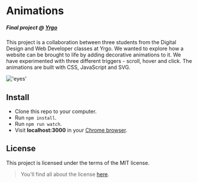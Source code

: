 # Animations
##### Final project @ [Yrgo](https://github.com/yrgo)

This project is a collaboration between three students from the Digital Design and Web Developer classes at Yrgo. We wanted to explore how a website can be brought to life by adding decorative animations to it. We have experimented with three different triggers - scroll, hover and click. The animations are built with CSS, JavaScript and SVG.

!['eyes'](https://github.com/marieeriksson/animations/blob/master/public/images/eyes.png)
## Install
- Clone this repo to your computer.
- Run `npm install`.
- Run `npm run watch`.
- Visit **localhost:3000** in your [Chrome browser](https://www.google.com/chrome/index.html).

## License
This project is licensed under the terms of the MIT license.
>You'll find all about the license [here](https://github.com/marieeriksson/animations/blob/master/LICENSE).
